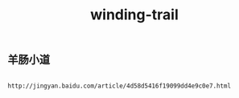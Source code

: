 ﻿---
layout: default
title: winding-trail
---
## 羊肠小道
```

http://jingyan.baidu.com/article/4d58d5416f19099dd4e9c0e7.html

```
